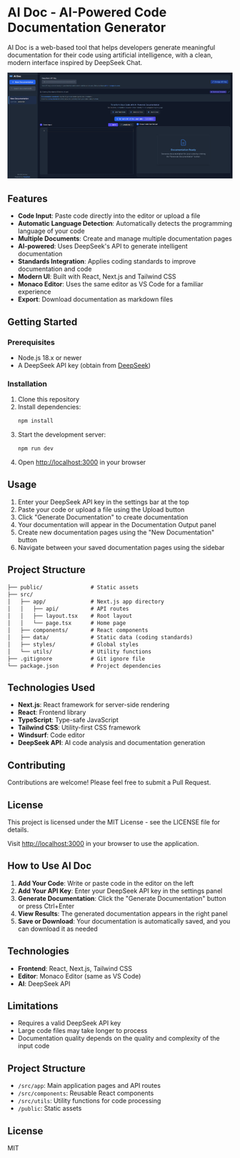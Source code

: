 # AI Doc - AI-Powered Code Documentation Generator

AI Doc is a web-based tool that helps developers generate meaningful documentation for their code using artificial intelligence, with a clean, modern interface inspired by DeepSeek Chat.

![AI Doc Screenshot](AIDoc-screenshot.png)

## Features

- **Code Input**: Paste code directly into the editor or upload a file
- **Automatic Language Detection**: Automatically detects the programming language of your code
- **Multiple Documents**: Create and manage multiple documentation pages
- **AI-powered**: Uses DeepSeek's API to generate intelligent documentation
- **Standards Integration**: Applies coding standards to improve documentation and code
- **Modern UI**: Built with React, Next.js and Tailwind CSS
- **Monaco Editor**: Uses the same editor as VS Code for a familiar experience
- **Export**: Download documentation as markdown files

## Getting Started

### Prerequisites

- Node.js 18.x or newer
- A DeepSeek API key (obtain from [DeepSeek](https://deepseek.com))

### Installation

1. Clone this repository
2. Install dependencies:
   ```bash
   npm install
   ```
3. Start the development server:
   ```bash
   npm run dev
   ```
4. Open [http://localhost:3000](http://localhost:3000) in your browser

## Usage

1. Enter your DeepSeek API key in the settings bar at the top
2. Paste your code or upload a file using the Upload button
3. Click "Generate Documentation" to create documentation
4. Your documentation will appear in the Documentation Output panel
5. Create new documentation pages using the "New Documentation" button
6. Navigate between your saved documentation pages using the sidebar

## Project Structure

```
├── public/               # Static assets
├── src/
│   ├── app/              # Next.js app directory
│   │   ├── api/          # API routes
│   │   ├── layout.tsx    # Root layout
│   │   └── page.tsx      # Home page
│   ├── components/       # React components
│   ├── data/             # Static data (coding standards)
│   ├── styles/           # Global styles
│   └── utils/            # Utility functions
├── .gitignore            # Git ignore file
└── package.json          # Project dependencies
```

## Technologies Used

- **Next.js**: React framework for server-side rendering
- **React**: Frontend library
- **TypeScript**: Type-safe JavaScript
- **Tailwind CSS**: Utility-first CSS framework
- **Windsurf**: Code editor
- **DeepSeek API**: AI code analysis and documentation generation

## Contributing

Contributions are welcome! Please feel free to submit a Pull Request.

## License

This project is licensed under the MIT License - see the LICENSE file for details.

Visit [http://localhost:3000](http://localhost:3000) in your browser to use the application.

## How to Use AI Doc

1. **Add Your Code**: Write or paste code in the editor on the left
2. **Add Your API Key**: Enter your DeepSeek API key in the settings panel
3. **Generate Documentation**: Click the "Generate Documentation" button or press Ctrl+Enter
4. **View Results**: The generated documentation appears in the right panel
5. **Save or Download**: Your documentation is automatically saved, and you can download it as needed

## Technologies

- **Frontend**: React, Next.js, Tailwind CSS
- **Editor**: Monaco Editor (same as VS Code)
- **AI**: DeepSeek API

## Limitations

- Requires a valid DeepSeek API key
- Large code files may take longer to process
- Documentation quality depends on the quality and complexity of the input code

## Project Structure

- `/src/app`: Main application pages and API routes
- `/src/components`: Reusable React components
- `/src/utils`: Utility functions for code processing
- `/public`: Static assets

## License

MIT
